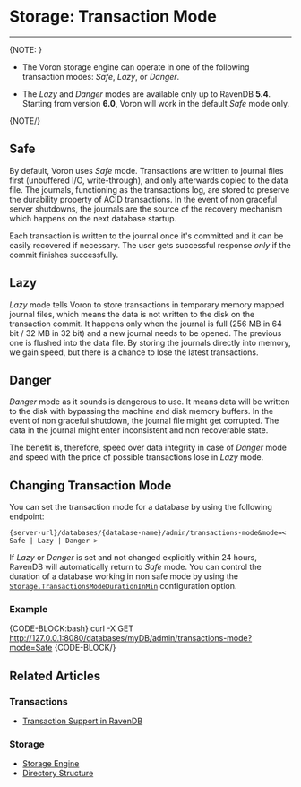 # Storage: Transaction Mode
---

{NOTE: }

* The Voron storage engine can operate in one of the following transaction modes: _Safe_, _Lazy_, or _Danger_.

* The _Lazy_ and _Danger_ modes are available only up to RavenDB **5.4**.  
  Starting from version **6.0**, Voron will work in the default _Safe_ mode only.

{NOTE/}

## Safe

By default, Voron uses _Safe_ mode. Transactions are written to journal files first (unbuffered I/O, write-through), and only afterwards copied to the data file. The journals, functioning as the transactions log, are stored to preserve the durability property of ACID transactions. In the event of non graceful server shutdowns, the journals are the source of the recovery mechanism which happens on the next database startup.

Each transaction is written to the journal once it's committed and it can be easily recovered if necessary. The user gets successful response _only_ if the commit finishes successfully.

## Lazy

_Lazy_ mode tells Voron to store transactions in temporary memory mapped journal files, which means the data is not written to the disk on the transaction commit. It happens only when the journal is full (256 MB in 64 bit / 32 MB in 32 bit) and a new journal needs to be opened. The previous one is flushed into the data file.
By storing the journals directly into memory, we gain speed, but there is a chance to lose the latest transactions.

## Danger

_Danger_ mode as it sounds is dangerous to use. It means data will be written to the disk with bypassing the machine and disk memory buffers. In the event of non graceful shutdown, the journal file might get corrupted. The data in the journal might enter inconsistent and non recoverable state.

The benefit is, therefore, speed over data integrity in case of _Danger_ mode and speed with the price of possible transactions lose in _Lazy_ mode.

## Changing Transaction Mode

You can set the transaction mode for a database by using the following endpoint:

`{server-url}/databases/{database-name}/admin/transactions-mode&mode=< Safe | Lazy | Danger >`

If _Lazy_ or _Danger_ is set and not changed explicitly within 24 hours, RavenDB will automatically return to _Safe_ mode. You can control the duration of a database working in non safe mode by using the [`Storage.TransactionsModeDurationInMin`](../../server/configuration/storage-configuration#storage.transactionsmodedurationinmin) configuration option.


### Example

{CODE-BLOCK:bash}
curl -X GET http://127.0.0.1:8080/databases/myDB/admin/transactions-mode?mode=Safe
{CODE-BLOCK/}

## Related Articles

### Transactions

- [Transaction Support in RavenDB](../../client-api/faq/transaction-support)

### Storage

- [Storage Engine](../../server/storage/storage-engine)
- [Directory Structure](../../server/storage/directory-structure)
